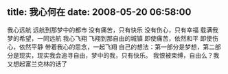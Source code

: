 title: 我心何在
date: 2008-05-20 06:58:00
---

我心远航
远航到那梦中的都市
没有痛苦，只有快乐
没有伤心，只有幸福
载满我梦的希望，一同远航
我心飞翔
飞翔到那自由的城镇
即使痛苦，依然和平
即使伤心，依然平静
带着我心的思念，一起飞翔   自己的想法：第一部分是梦想，第二部分是现实，现实我会追寻自由，梦中的我，只有快乐。   我恨被束缚，自由么？我又想起富兰克林的话了
